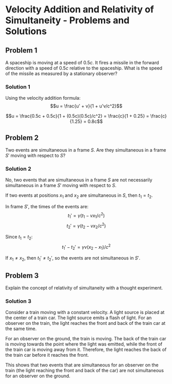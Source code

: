 # Velocity Addition and Relativity of Simultaneity - Problems and Solutions

## Problem 1

A spaceship is moving at a speed of $0.5c$. It fires a missile in the forward direction with a speed of $0.5c$ relative to the spaceship. What is the speed of the missile as measured by a stationary observer?

### Solution 1

Using the velocity addition formula:
$$u = \frac{u' + v}{1 + u'v/c^2}$$

$$u = \frac{0.5c + 0.5c}{1 + (0.5c)(0.5c)/c^2} = \frac{c}{1 + 0.25} = \frac{c}{1.25} = 0.8c$$

## Problem 2

Two events are simultaneous in a frame $S$. Are they simultaneous in a frame $S'$ moving with respect to $S$?

### Solution 2

No, two events that are simultaneous in a frame $S$ are not necessarily simultaneous in a frame $S'$ moving with respect to $S$.

If two events at positions $x_1$ and $x_2$ are simultaneous in $S$, then $t_1 = t_2$.

In frame $S'$, the times of the events are:
$$t_1' = \gamma (t_1 - vx_1/c^2)$$
$$t_2' = \gamma (t_2 - vx_2/c^2)$$

Since $t_1 = t_2$:
$$t_1' - t_2' = \gamma v (x_2 - x_1) / c^2$$

If $x_1 \neq x_2$, then $t_1' \neq t_2'$, so the events are not simultaneous in $S'$.

## Problem 3

Explain the concept of relativity of simultaneity with a thought experiment.

### Solution 3

Consider a train moving with a constant velocity. A light source is placed at the center of a train car. The light source emits a flash of light. For an observer on the train, the light reaches the front and back of the train car at the same time.

For an observer on the ground, the train is moving. The back of the train car is moving towards the point where the light was emitted, while the front of the train car is moving away from it. Therefore, the light reaches the back of the train car before it reaches the front.

This shows that two events that are simultaneous for an observer on the train (the light reaching the front and back of the car) are not simultaneous for an observer on the ground.